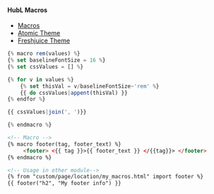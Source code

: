 #### HubL Macros
- [Macros](https://developers.hubspot.com/docs/cms/hubl/variables-macros-syntax)
- [Atomic Theme](https://github.com/hubspotdev/DHUG/tree/main/atomic-theme-folder-structure/macros)
- [Freshjuice Theme](https://github.com/freshjuice-dev/freshjuice-hubspot-theme)

```js
{% macro rem(values) %}
{% set baselineFontSize = 16 %}
{% set cssValues = [] %}

{% for v in values %}
    {% set thisVal = v/baselineFontSize~'rem' %}
    {{ do cssValues|appent(thisVal) }}
{% endfor %}

{{ cssValues|join(', ')}}

{% endmacro %}
```


```html
<!-- Macro -->
{% macro footer(tag, footer_text) %}
     <footer> <{{ tag }}>{{ footer_text }} </{{tag}}> </footer>
{% endmacro %}

<!-- Usage in other module-->
{% from "custom/page/location/my_macros.html" import footer %}
{{ footer("h2", "My footer info") }}
```    
